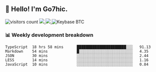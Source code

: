 ## 👋 Hello! I'm Go7hic.

 ![visitors count](https://visitors-by-url-pls-dont-use-this-in-your-repo.vercel.app/Go7hic-github-readme)
 <a href="https://twitter.com/Go7hic">
    <img src="https://img.shields.io/badge/-@Go7hic-1ca0f1?style=flat-square&labelColor=1ca0f1&logo=twitter&logoColor=white&link=https://twitter.com/Go7hic">
   <a/>
   <a href="mailto:gtfx0209@gmail.com">
    <img src="https://img.shields.io/badge/-gtfx0209@gmail.com-c14438?style=flat-square&logo=Gmail&logoColor=white&link=mailto:gtfx0209@gmail.com">
   <a/>
    ![Keybase BTC](https://img.shields.io/keybase/btc/Go7hic)
 <!--
🔭 I’m currently working
🌱 I’m currently learning
💬 Ask me about 
📫 How to reach me: 
⚡ Fun fact: 
-->
 <!--
![My Github Stats](https://github-readme-stats.vercel.app/api?username=Go7hic&show_icons=true&count_private=true)

-->

### 📊 Weekly development breakdown
<!--START_SECTION:waka-->
```text
TypeScript  18 hrs 58 mins      ██████████████████████░░░   91.13 
Markdown    54 mins             █░░░░░░░░░░░░░░░░░░░░░░░░   4.35 
JSON        30 mins             ░░░░░░░░░░░░░░░░░░░░░░░░░   2.44 
LESS        14 mins             ░░░░░░░░░░░░░░░░░░░░░░░░░   1.16 
JavaScript  10 mins             ░░░░░░░░░░░░░░░░░░░░░░░░░   0.84
```
<!--END_SECTION:waka-->

